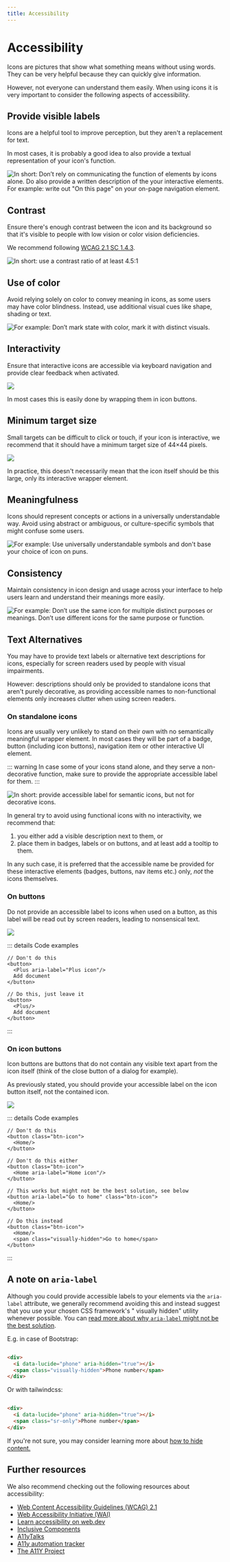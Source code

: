 ```yaml
---
title: Accessibility
---
```


# Accessibility

Icons are pictures that show what something means without using words. They can be very helpful
because they can quickly give information.

However, not everyone can understand them easily. When using icons it is very important to consider
the following aspects of accessibility.

## Provide visible labels

Icons are a helpful tool to improve perception, but they aren't a replacement for text.

In most cases, it is probably a good idea to also provide a textual representation of your icon's
function.

![In short: Don’t rely on communicating the function of elements by icons alone. Do also provide a written description of the your interactive elements. For example: write out "On this page" on your on-page navigation element.](../../images/a11y/visible-labels.svg?raw=true)

## Contrast

Ensure there's enough contrast between the icon and its background so that it's visible to people
with low vision or color vision deficiencies.

We recommend
following [WCAG 2.1 SC 1.4.3](https://www.w3.org/WAI/WCAG21/Understanding/contrast-minimum.html).

![In short: use a contrast ratio of at least 4.5:1](../../images/a11y/contrast.svg?raw=true)

## Use of color

Avoid relying solely on color to convey meaning in icons, as some users may have color blindness.
Instead, use additional visual cues like shape, shading or text.

![For example: Don’t mark state with color, mark it with distinct visuals.](../../images/a11y/use-of-color.svg?raw=true)

## Interactivity

Ensure that interactive icons are accessible via keyboard navigation and provide clear feedback when
activated.

![](../../images/a11y/interactivity.svg?raw=true)

In most cases this is easily done by wrapping them in icon buttons.

## Minimum target size

Small targets can be difficult to click or touch, if your icon is interactive, we recommend that it
should have a minimum target size of 44×44 pixels.

![](../../images/a11y/target-size.svg?raw=true)

In practice, this doesn't necessarily mean that the icon itself should be this large, only its
interactive wrapper element.

## Meaningfulness

Icons should represent concepts or actions in a universally understandable way. Avoid using abstract
or ambiguous, or culture-specific symbols that might confuse some users.

![For example: Use universally understandable symbols and don't base your choice of icon on puns.](../../images/a11y/meaningfulness.svg?raw=true)

## Consistency

Maintain consistency in icon design and usage across your interface to help users learn and
understand their meanings more easily.

![For example: Don’t use the same icon for multiple distinct purposes or meanings. Don’t use different icons for the same purpose or function.](../../images/a11y/consistency.svg?raw=true)

## Text Alternatives

You may have to provide text labels or alternative text descriptions for icons, especially for
screen readers used by people with visual impairments.

However: descriptions should only be provided to standalone icons that aren't purely decorative, as
providing accessible names to non-functional elements only increases clutter when using screen
readers.

### On standalone icons

Icons are usually very unlikely to stand on their own with no semantically meaningful wrapper
element. In most cases they will be part of a badge, button (including icon buttons), navigation
item or other interactive UI element.

::: warning
In case some of your icons stand alone, and they serve a non-decorative function, make sure to
provide the appropriate accessible label for them.
:::

![In short: provide accessible label for semantic icons, but not for decorative icons.](../../images/a11y/alttext-standalone.svg?raw=true)

In general try to avoid using functional icons with no interactivity, we recommend that:

1) you either add a visible description next to them, or
2) place them in badges, labels or on buttons, and at least add a tooltip to them.

In any such case, it is preferred that the accessible name be provided for these interactive
elements (badges, buttons, nav items etc.) only, _not_ the icons themselves.

### On buttons

Do not provide an accessible label to icons when used on a button, as this label will be read out by
screen readers, leading to nonsensical text.

![](../../images/a11y/alttext-buttons.svg?raw=true)

::: details Code examples

```tsx
// Don't do this
<button>
  <Plus aria-label="Plus icon"/>
  Add document
</button>

// Do this, just leave it
<button>
  <Plus/>
  Add document
</button>
```

:::

### On icon buttons

Icon buttons are buttons that do not contain any visible text apart from the icon itself (think of
the close button of a dialog for example).

As previously stated, you should provide your accessible label on the icon button itself, not the
contained icon.

![](../../images/a11y/alttext-iconbuttons.svg?raw=true)

::: details Code examples

```tsx
// Don't do this
<button class="btn-icon">
  <Home/>
</button>

// Don't do this either
<button class="btn-icon">
  <Home aria-label="Home icon"/>
</button>

// This works but might not be the best solution, see below
<button aria-label="Go to home" class="btn-icon">
  <Home/>
</button>

// Do this instead
<button class="btn-icon">
  <Home/>
  <span class="visually-hidden">Go to home</span>
</button>
```

:::

## A note on `aria-label`

Although you could provide accessible labels to your elements via the `aria-label` attribute, we
generally recommend avoiding this and instead suggest that you use your chosen CSS framework's "
visually hidden" utility whenever possible. You can
[read more about why `aria-label` might not be the best solution](https://gomakethings.com/revisting-aria-label-versus-a-visually-hidden-class/).

E.g. in case of Bootstrap:

```html

<div>
  <i data-lucide="phone" aria-hidden="true"></i>
  <span class="visually-hidden">Phone number</span>
</div>
```

Or with tailwindcss:

```html

<div>
  <i data-lucide="phone" aria-hidden="true"></i>
  <span class="sr-only">Phone number</span>
</div>
```

If you're not sure, you may consider learning more
about [how to hide content.](https://www.a11yproject.com/posts/how-to-hide-content/)

## Further resources

We also recommend checking out the following resources about accessibility:

- [Web Content Accessibility Guidelines (WCAG) 2.1](https://www.w3.org/TR/WCAG21/)
- [Web Accessibility Initiative (WAI)](https://www.w3.org/WAI/)
- [Learn accessibility on web.dev](https://web.dev/learn/accessibility)
- [Inclusive Components](https://inclusive-components.design/)
- [A11yTalks](https://www.a11ytalks.com/)
- [A11y automation tracker](https://a11y-automation.dev/)
- [The A11Y Project](https://www.a11yproject.com/)

